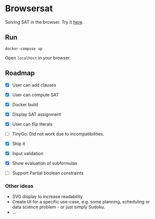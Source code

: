 # Browsersat

Solving SAT in the browser. Try it [here](https://browsersat.com).

## Run
    docker-compose up

Open `localhost` in your browser.

## Roadmap
- [x] User can add clauses
- [x] User can compute SAT
- [x] Docker build
- [x] Display SAT assignment
- [x] User can flip literals
- [ ] TinyGo. Did not work due to incompatibilities.
- [x] Ship it
- [x] Input validation
- [x] Show evaluation of subformulas
- [ ] Support Partial boolean constraints


### Other ideas
* SVG display to increase readability
* Create UI for a specific use-case, e.g. some planning, scheduling or data science problem - or just simply Sudoku.
* ...
